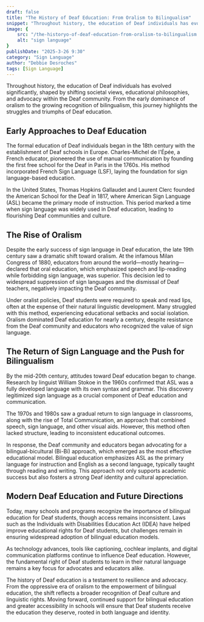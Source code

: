 ```yaml
---
draft: false
title: "The History of Deaf Education: From Oralism to Bilingualism"
snippet: "Throughout history, the education of Deaf individuals has evolved significantly, shaped by shifting societal views, educational philosophies, and advocacy within the Deaf community. From the early dominance of oralism to the growing recognition of bilingualism, this journey highlights the struggles and triumphs of Deaf education."
image: {
    src: "/the-historyo-of-deaf-education-from-oralism-to-bilingualism.jpg",
    alt: "sign language"
}
publishDate: "2025-3-26 9:30"
category: "Sign Language"
author: "Debbie Desroches"
tags: [Sign Language]
---
```


Throughout history, the education of Deaf individuals has evolved significantly, shaped by shifting societal views, educational philosophies, and advocacy within the Deaf community. From the early dominance of oralism to the growing recognition of bilingualism, this journey highlights the struggles and triumphs of Deaf education.

## Early Approaches to Deaf Education

The formal education of Deaf individuals began in the 18th century with the establishment of Deaf schools in Europe. Charles-Michel de l'Épée, a French educator, pioneered the use of manual communication by founding the first free school for the Deaf in Paris in the 1760s. His method incorporated French Sign Language (LSF), laying the foundation for sign language-based education.

In the United States, Thomas Hopkins Gallaudet and Laurent Clerc founded the American School for the Deaf in 1817, where American Sign Language (ASL) became the primary mode of instruction. This period marked a time when sign language was widely used in Deaf education, leading to flourishing Deaf communities and culture.

## The Rise of Oralism

Despite the early success of sign language in Deaf education, the late 19th century saw a dramatic shift toward oralism. At the infamous Milan Congress of 1880, educators from around the world—mostly hearing—declared that oral education, which emphasized speech and lip-reading while forbidding sign language, was superior. This decision led to widespread suppression of sign languages and the dismissal of Deaf teachers, negatively impacting the Deaf community.

Under oralist policies, Deaf students were required to speak and read lips, often at the expense of their natural linguistic development. Many struggled with this method, experiencing educational setbacks and social isolation. Oralism dominated Deaf education for nearly a century, despite resistance from the Deaf community and educators who recognized the value of sign language.

## The Return of Sign Language and the Push for Bilingualism

By the mid-20th century, attitudes toward Deaf education began to change. Research by linguist William Stokoe in the 1960s confirmed that ASL was a fully developed language with its own syntax and grammar. This discovery legitimized sign language as a crucial component of Deaf education and communication.

The 1970s and 1980s saw a gradual return to sign language in classrooms, along with the rise of Total Communication, an approach that combined speech, sign language, and other visual aids. However, this method often lacked structure, leading to inconsistent educational outcomes.

In response, the Deaf community and educators began advocating for a bilingual-bicultural (Bi-Bi) approach, which emerged as the most effective educational model. Bilingual education emphasizes ASL as the primary language for instruction and English as a second language, typically taught through reading and writing. This approach not only supports academic success but also fosters a strong Deaf identity and cultural appreciation.

## Modern Deaf Education and Future Directions

Today, many schools and programs recognize the importance of bilingual education for Deaf students, though access remains inconsistent. Laws such as the Individuals with Disabilities Education Act (IDEA) have helped improve educational rights for Deaf students, but challenges remain in ensuring widespread adoption of bilingual education models.

As technology advances, tools like captioning, cochlear implants, and digital communication platforms continue to influence Deaf education. However, the fundamental right of Deaf students to learn in their natural language remains a key focus for advocates and educators alike.

The history of Deaf education is a testament to resilience and advocacy. From the oppressive era of oralism to the empowerment of bilingual education, the shift reflects a broader recognition of Deaf culture and linguistic rights. Moving forward, continued support for bilingual education and greater accessibility in schools will ensure that Deaf students receive the education they deserve, rooted in both language and identity.